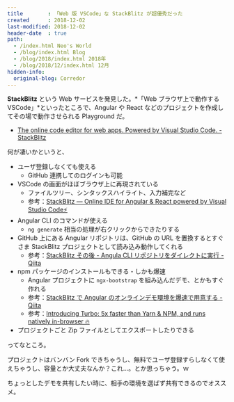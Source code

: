 ```yaml
---
title        : 「Web 版 VSCode」な StackBlitz が超優秀だった
created      : 2018-12-02
last-modified: 2018-12-02
header-date  : true
path:
  - /index.html Neo's World
  - /blog/index.html Blog
  - /blog/2018/index.html 2018年
  - /blog/2018/12/index.html 12月
hidden-info:
  original-blog: Corredor
---
```


**StackBlitz** という Web サービスを発見した。*「Web ブラウザ上で動作する VSCode」*といったところで、Angular や React などのプロジェクトを作成してその場で動作させられる Playground だ。

- [The online code editor for web apps. Powered by Visual Studio Code. - StackBlitz](https://stackblitz.com/)

何が凄いかというと、

- ユーザ登録しなくても使える
  - GitHub 連携してのログインも可能
- VSCode の画面がほぼブラウザ上に再現されている
  - ファイルツリー、シンタックスハイライト、入力補完など
  - 参考：[StackBlitz — Online IDE for Angular & React powered by Visual Studio Code⚡](https://medium.com/@ericsimons/stackblitz-online-vs-code-ide-for-angular-react-7d09348497f4)
- Angular CLI のコマンドが使える
  - `ng generate` 相当の処理が右クリックからできたりする
- GitHub 上にある Angular リポジトリは、GitHub の URL を置換するとすぐさま StackBlitz プロジェクトとして読み込み動作してくれる
  - 参考：[StackBlitz その後 - Angula CLI リポジトリをダイレクトに実行 - Qiita](https://qiita.com/tkiryu/items/5915e4641c5e7dabfea9)
- npm パッケージのインストールもできる・しかも爆速
  - Angular プロジェクトに `ngx-bootstrap` を組み込んだデモ、とかもすぐ作れる
  - 参考：[StackBlitz で Angular のオンラインデモ環境を爆速で用意する - Qiita](https://qiita.com/tkiryu/items/46f64a09f23bed248e12)
  - 参考：[Introducing Turbo: 5x faster than Yarn & NPM, and runs natively in-browser 🔥](https://medium.com/@ericsimons/introducing-turbo-5x-faster-than-yarn-npm-and-runs-natively-in-browser-cc2c39715403)
- プロジェクトごと Zip ファイルとしてエクスポートしたりできる

ってなところ。

プロジェクトはバンバン Fork できちゃうし、無料でユーザ登録すらしなくて使えちゃうし、容量とか大丈夫なんか？これ…。とか思っちゃう。ｗ

ちょっとしたデモを共有したい時に、相手の環境を選ばず共有できるのでオススメ。
